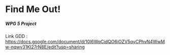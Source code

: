 # Find Me Out!
##### WPG 5 Project

Link GDD : https://docs.google.com/document/d/10l6WqCidQO6iOZV5qyCPhvN4WwMw-nqwv31KI27rN8E/edit?usp=sharing
